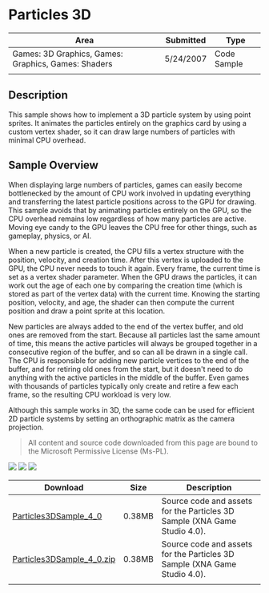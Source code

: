 # Particles 3D

|Area|Submitted|Type|
|-|-|-|
Games: 3D Graphics, Games: Graphics, Games: Shaders|5/24/2007|Code Sample
||||

## Description

This sample shows how to implement a 3D particle system by using point sprites. It animates the particles entirely on the graphics card by using a custom vertex shader, so it can draw large numbers of particles with minimal CPU overhead.

## Sample Overview

When displaying large numbers of particles, games can easily become bottlenecked by the amount of CPU work involved in updating everything and transferring the latest particle positions across to the GPU for drawing. This sample avoids that by animating particles entirely on the GPU, so the CPU overhead remains low regardless of how many particles are active. Moving eye candy to the GPU leaves the CPU free for other things, such as gameplay, physics, or AI.

When a new particle is created, the CPU fills a vertex structure with the position, velocity, and creation time. After this vertex is uploaded to the GPU, the CPU never needs to touch it again. Every frame, the current time is set as a vertex shader parameter. When the GPU draws the particles, it can work out the age of each one by comparing the creation time (which is stored as part of the vertex data) with the current time. Knowing the starting position, velocity, and age, the shader can then compute the current position and draw a point sprite at this location.

New particles are always added to the end of the vertex buffer, and old ones are removed from the start. Because all particles last the same amount of time, this means the active particles will always be grouped together in a consecutive region of the buffer, and so can all be drawn in a single call. The CPU is responsible for adding new particle vertices to the end of the buffer, and for retiring old ones from the start, but it doesn't need to do anything with the active particles in the middle of the buffer. Even games with thousands of particles typically only create and retire a few each frame, so the resulting CPU workload is very low.

Although this sample works in 3D, the same code can be used for efficient 2D particle systems by setting an orthographic matrix as the camera projection.

> All content and source code downloaded from this page are bound to the Microsoft Permissive License (Ms-PL).

![](https://github.com/simondarksidej/XNAGameStudio/blob/master/Images/XNA_Particle3D_01_small.jpg?raw=true)
![](https://github.com/simondarksidej/XNAGameStudio/blob/master/Images/XNA_Particle3D_02_small.jpg?raw=true)
![](https://github.com/simondarksidej/XNAGameStudio/blob/master/Images/XNA_Particle3D_03_small.jpg?raw=true)

Download | Size | Description
---|---|---|
[Particles3DSample_4_0](https://github.com/simondarksidej/XNAGameStudio/tree/master/Samples/Particles3DSample_4_0) | 0.38MB | Source code and assets for the Particles 3D Sample (XNA Game Studio 4.0).
[Particles3DSample_4_0.zip](https://github.com/simondarksidej/XNAGameStudioZips/raw/zips/Particles3DSample_4_0.zip) | 0.38MB | Source code and assets for the Particles 3D Sample (XNA Game Studio 4.0).
||||
